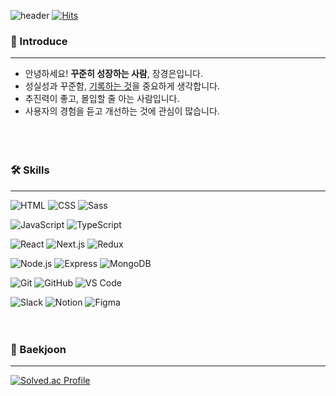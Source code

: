 ![header](https://capsule-render.vercel.app/api?type=waving&color=0:22a6b3,100:7ed6df&height=200&section=header&text=Jang%20Kyung-eun&desc=JKyEun&descAlign=83&descAlignY=50&descSize=23&animation=fadeIn&fontSize=70&fontAlign=65&fontAlignY=30&fontColor=ecf0f1)
[![Hits](https://hits.seeyoufarm.com/api/count/incr/badge.svg?url=https%3A%2F%2Fgithub.com%2FJKyEun&count_bg=%237ED6DF&title_bg=%23686DE0&icon=github.svg&icon_color=%23FFFFFF&title=hits&edge_flat=false)](https://github.com/JKyEun)

### 🐳 Introduce
---
- 안녕하세요! **꾸준히 성장하는 사람**, 장경은입니다.<br />
- 성실성과 꾸준함, <a href="https://jkyeun.notion.site/jkyeun/JKE-commit-m-My-Knowledge-0740f1d7a11947b19dd516b01b07fd21" target="_blank">기록하는 것</a>을 중요하게 생각합니다.<br />
- 추진력이 좋고, 몰입할 줄 아는 사람입니다.
- 사용자의 경험을 듣고 개선하는 것에 관심이 많습니다.<br />
<br /><br /><br />

### 🛠 Skills
---
![HTML](https://img.shields.io/badge/HTML5-E34F26?style=flat&logo=HTML5&logoColor=white)
![CSS](https://img.shields.io/badge/CSS3-1572B6?style=flat&logo=CSS3&logoColor=white)
![Sass](https://img.shields.io/badge/Sass-CC6699?style=flat&logo=Sass&logoColor=white)

![JavaScript](https://img.shields.io/badge/JavaScript-F7DF1E?style=flat&logo=JavaScript&logoColor=black)
![TypeScript](https://img.shields.io/badge/TypeScript-3178C6?style=flat&logo=TypeScript&logoColor=white)

![React](https://img.shields.io/badge/React-61DAFB?style=flat&logo=React&logoColor=black)
![Next.js](https://img.shields.io/badge/Next.js-000000?style=flat&logo=Next.js&logoColor=white)
![Redux](https://img.shields.io/badge/Redux-764ABC?style=flat&logo=Redux&logoColor=white)

![Node.js](https://img.shields.io/badge/Node.js-339933?style=flat&logo=Node.js&logoColor=white)
![Express](https://img.shields.io/badge/Express-000000?style=flat&logo=Express&logoColor=white)
![MongoDB](https://img.shields.io/badge/MongoDB-47A248?style=flat&logo=MongoDB&logoColor=white)

![Git](https://img.shields.io/badge/Git-F05032?style=flat&logo=Git&logoColor=white)
![GitHub](https://img.shields.io/badge/GitHub-181717?style=flat&logo=GitHub&logoColor=white)
![VS Code](https://img.shields.io/badge/VS&nbsp;Code-007ACC?style=flat&logo=VisualStudioCode&logoColor=white)

![Slack](https://img.shields.io/badge/Slack-4A154B?style=flat&logo=Slack&logoColor=white)
![Notion](https://img.shields.io/badge/Notion-000000?style=flat&logo=Notion&logoColor=white)
![Figma](https://img.shields.io/badge/Figma-F24E1E?style=flat&logo=Figma&logoColor=white)
<br /><br /><br />

### 🌊 Baekjoon
---
[![Solved.ac Profile](http://mazassumnida.wtf/api/v2/generate_badge?boj=j56237)](https://solved.ac/j56237/)
<br /><br />
